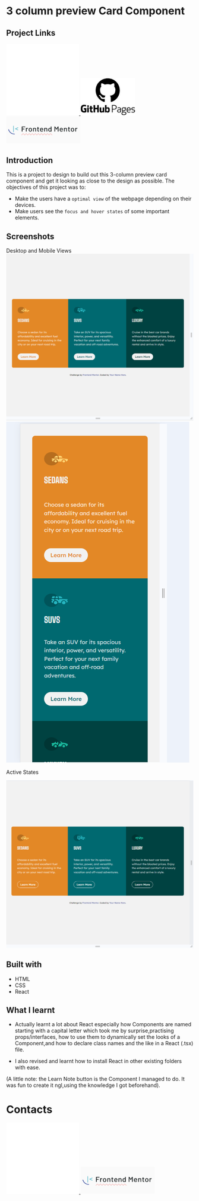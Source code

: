 # 3 column preview Card Component

## Project Links

<a href="https://kofi100.github.io/3-Column-Page-FrontEnd-2/"><img src="./images/needed/github-mark/github-mark-white.svg" style=""> </a>
<a href="https://github.com/Kofi100/3-Column-Page-FrontEnd-2"> <img src="./images/needed/githubPages.jpg" style="height:100px"></a>
<a href="https://www.frontendmentor.io/solutions/intro-component-using-htmlcssjavascript-HKi0Wx4WRY"><img src="./images/needed/frontEndMentor.png" style="width:200px"></a>

## Introduction

This is a project to design to build out this 3-column preview card component and get it looking as close to the design as possible.
The objectives of this project was to:

- Make the users have a `optimal view` of the webpage depending on their devices.
- Make users see the `focus and hover states` of some important elements.

## Screenshots

Desktop and Mobile Views
![](./screenshots/Screenshot%20desktop.png)
![](./screenshots/Screenshot%20mobile.png)

Active States

![](./screenshots/active%20States.png)

## Built with

- HTML
- CSS
- React

## What I learnt

- Actually learnt a lot about React especially how Components are named starting with a capital letter which took me by surprise,practising props/interfaces, how to use them to dynamically set the looks of a Component,and how to declare class names and the like in a React (.tsx) file.

- I also revised and learnt how to install React in other existing folders with ease.

(A little note: the Learn Note button is the Component I managed to do. It was fun to create it ngl,using the knowledge I got beforehand).

# Contacts

<a href="https://github.com/Kofi100"><img src="./images/needed/github-mark/github-mark-white.svg" style=""> </a>
<a href="https://www.frontendmentor.io/profile/Kofi100">
<img src="./images/needed/frontEndMentor.png" style="width:200px"></a>
